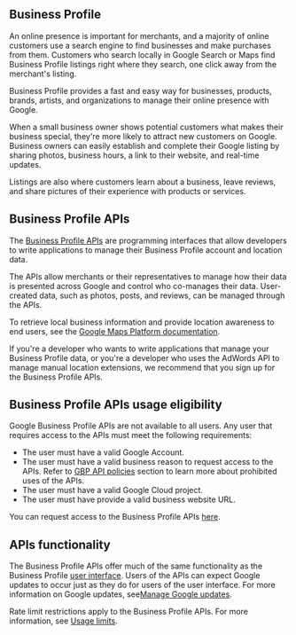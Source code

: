 ## Business Profile


An online presence is important for merchants, and a majority of online customers use a search engine to find businesses and make purchases from them. Customers who search locally in Google Search or Maps find Business Profile listings right where they search, one click away from the merchant's listing.

Business Profile provides a fast and easy way for businesses, products, brands, artists, and organizations to manage their online presence with Google.

When a small business owner shows potential customers what makes their business special, they're more likely to attract new customers on Google. Business owners can easily establish and complete their Google listing by sharing photos, business hours, a link to their website, and real-time updates.

Listings are also where customers learn about a business, leave reviews, and share pictures of their experience with products or services.

## Business Profile APIs

The [Business Profile APIs](https://developers.google.com/my-business/ref_overview) are programming interfaces that allow developers to write applications to manage their Business Profile account and location data.

The APIs allow merchants or their representatives to manage how their data is presented across Google and control who co-manages their data. User-created data, such as photos, posts, and reviews, can be managed through the APIs.

To retrieve local business information and provide location awareness to end users, see the [Google Maps Platform documentation](https://developers.google.com/places/web-service/details).

If you're a developer who wants to write applications that manage your Business Profile data, or you're a developer who uses the AdWords API to manage manual location extensions, we recommend that you sign up for the Business Profile APIs.

## Business Profile APIs usage eligibility

Google Business Profile APIs are not available to all users. Any user that requires access to the APIs must meet the following requirements:

* The user must have a valid Google Account.
* The user must have a valid business reason to request access to the APIs. Refer to [GBP API policies](https://developers.google.com/my-business/content/policies) section to learn more about prohibited uses of the APIs.
* The user must have a valid Google Cloud project.
* The user must have provide a valid business website URL.

You can request access to the Business Profile APIs [here](https://developers.google.com/my-business/content/prereqs).

## APIs functionality

The Business Profile APIs offer much of the same functionality as the Business Profile [user interface](http://business.google.com/manage). Users of the APIs can expect Google updates to occur just as they do for users of the user interface. For more information on Google updates, see[Manage Google updates](https://support.google.com/business/answer/3480441).

Rate limit restrictions apply to the Business Profile APIs. For more information, see [Usage limits](https://developers.google.com/my-business/content/limits).
